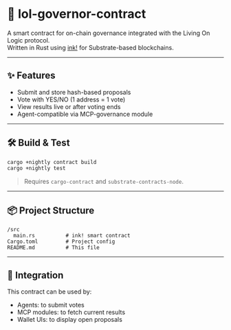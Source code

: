 # 🧾 lol-governor-contract

A smart contract for on-chain governance integrated with the Living On Logic protocol.  
Written in Rust using [ink!](https://use.ink/) for Substrate-based blockchains.

---

## ✨ Features

- Submit and store hash-based proposals
- Vote with YES/NO (1 address = 1 vote)
- View results live or after voting ends
- Agent-compatible via MCP-governance module

---

## 🛠 Build & Test

```bash
cargo +nightly contract build
cargo +nightly test
```

> Requires `cargo-contract` and `substrate-contracts-node`.

---

## 📦 Project Structure

```
/src
  main.rs          # ink! smart contract
Cargo.toml         # Project config
README.md          # This file
```

---

## 🧠 Integration

This contract can be used by:

- Agents: to submit votes
- MCP modules: to fetch current results
- Wallet UIs: to display open proposals
